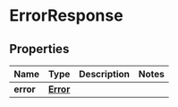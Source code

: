 # ErrorResponse

## Properties
Name | Type | Description | Notes
------------ | ------------- | ------------- | -------------
**error** | [**Error**](Error.md) |  | 
